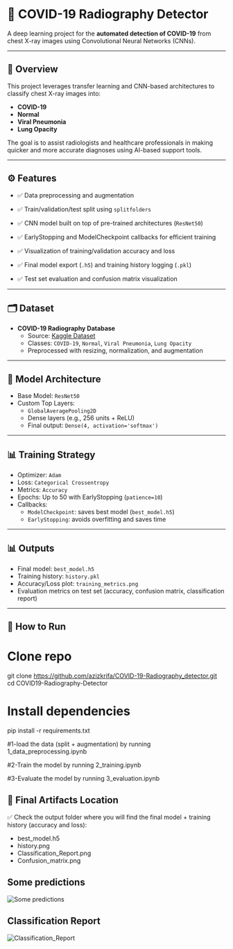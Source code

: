 # 🦠 COVID-19 Radiography Detector

A deep learning project for the **automated detection of COVID-19** from chest X-ray images using Convolutional Neural Networks (CNNs).

---

## 🧠 Overview

This project leverages transfer learning and CNN-based architectures to classify chest X-ray images into:

- **COVID-19**
- **Normal**
- **Viral Pneumonia**
- **Lung Opacity**

The goal is to assist radiologists and healthcare professionals in making quicker and more accurate diagnoses using AI-based support tools.

---

## ⚙️ Features

- ✅ Data preprocessing and augmentation
- ✅ Train/validation/test split using `splitfolders`
- ✅ CNN model built on top of pre-trained architectures (`ResNet50`)
- ✅ EarlyStopping and ModelCheckpoint callbacks for efficient training
- ✅ Visualization of training/validation accuracy and loss
- ✅ Final model export (`.h5`) and training history logging (`.pkl`)

- ✅ Test set evaluation and confusion matrix visualization

---

## 🗂 Dataset

- **COVID-19 Radiography Database**
  - Source: [Kaggle Dataset](https://www.kaggle.com/datasets/tawsifurrahman/covid19-radiography-database)
  - Classes: `COVID-19`, `Normal`, `Viral Pneumonia`, `Lung Opacity`
  - Preprocessed with resizing, normalization, and augmentation

---

## 🧪 Model Architecture

- Base Model: `ResNet50` 
- Custom Top Layers:
  - `GlobalAveragePooling2D`
  - Dense layers (e.g., 256 units + ReLU)
  - Final output: `Dense(4, activation='softmax')`

---

## 📊 Training Strategy

- Optimizer: `Adam`
- Loss: `Categorical Crossentropy`
- Metrics: `Accuracy`
- Epochs: Up to 50 with EarlyStopping (`patience=10`)
- Callbacks:
  - `ModelCheckpoint`: saves best model (`best_model.h5`)
  - `EarlyStopping`: avoids overfitting and saves time

---

## 📊 Outputs

- Final model: `best_model.h5`
- Training history: `history.pkl`
- Accuracy/Loss plot: `training_metrics.png`
- Evaluation metrics on test set (accuracy, confusion matrix, classification report)

---


## 🚀 How to Run

# Clone repo
git clone https://github.com/azizkrifa/COVID-19-Radiography_detector.git
cd COVID19-Radiography-Detector

# Install dependencies
pip install -r requirements.txt

#1-load the data (split + augmentation) by running  1_data_preprocessing.ipynb

#2-Train the model by running  2_training.ipynb

#3-Evaluate the model by running 3_evaluation.ipynb


## 📁 Final Artifacts Location

✅ Check the output folder where you will find the final model + training history (accuracy and loss):

- best_model.h5
- history.png
- Classification_Report.png
- Confusion_matrix.png

## Some predictions
![Some predictions ](https://github.com/user-attachments/assets/adfbf6e4-c1d0-4e93-8482-0fd2d50f14c9)

## Classification Report 
 ![Classification_Report](https://github.com/user-attachments/assets/4cd0db26-04af-4aab-89ee-4ffe643eb6cb)




